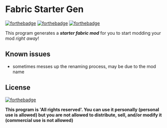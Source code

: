 # Fabric Starter Gen


[![forthebadge](https://forthebadge.com/images/badges/made-with-python.svg)](https://forthebadge.com)
[![forthebadge](https://forthebadge.com/images/badges/0-percent-optimized.svg)](https://forthebadge.com)
[![forthebadge](https://forthebadge.com/images/badges/it-works-why.svg)](https://forthebadge.com)

This program generates a ***starter fabric mod*** for you to start modding your mod *right away*!

## Known issues
- sometimes messes up the renaming process, may be due to the mod name

 
## License
[![forthebadge](https://i.ibb.co/JnyzPXD/all-rights-reserved.png)](https://forthebadge.com)

**This program is 'All rights reserved'. You can use it personally (personal use is allowed) but you are not allowed to distribute, sell, and/or modify it (commercial use is not allowed)**

